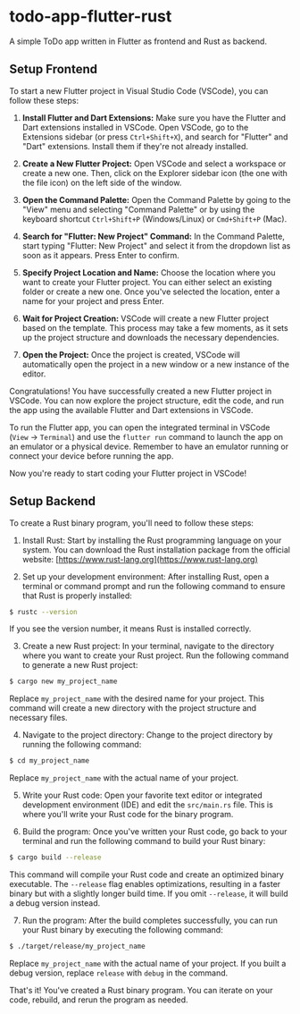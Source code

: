 # todo-app-flutter-rust
A simple ToDo app written in Flutter as frontend and Rust as backend.

## Setup Frontend
To start a new Flutter project in Visual Studio Code (VSCode), you can follow these steps:

1. **Install Flutter and Dart Extensions:** Make sure you have the Flutter and Dart extensions installed in VSCode. Open VSCode, go to the Extensions sidebar (or press `Ctrl+Shift+X`), and search for "Flutter" and "Dart" extensions. Install them if they're not already installed.

2. **Create a New Flutter Project:** Open VSCode and select a workspace or create a new one. Then, click on the Explorer sidebar icon (the one with the file icon) on the left side of the window.

3. **Open the Command Palette:** Open the Command Palette by going to the "View" menu and selecting "Command Palette" or by using the keyboard shortcut `Ctrl+Shift+P` (Windows/Linux) or `Cmd+Shift+P` (Mac).

4. **Search for "Flutter: New Project" Command:** In the Command Palette, start typing "Flutter: New Project" and select it from the dropdown list as soon as it appears. Press Enter to confirm.

5. **Specify Project Location and Name:** Choose the location where you want to create your Flutter project. You can either select an existing folder or create a new one. Once you've selected the location, enter a name for your project and press Enter.

6. **Wait for Project Creation:** VSCode will create a new Flutter project based on the template. This process may take a few moments, as it sets up the project structure and downloads the necessary dependencies.

7. **Open the Project:** Once the project is created, VSCode will automatically open the project in a new window or a new instance of the editor.

Congratulations! You have successfully created a new Flutter project in VSCode. You can now explore the project structure, edit the code, and run the app using the available Flutter and Dart extensions in VSCode.

To run the Flutter app, you can open the integrated terminal in VSCode (`View` -> `Terminal`) and use the `flutter run` command to launch the app on an emulator or a physical device. Remember to have an emulator running or connect your device before running the app.

Now you're ready to start coding your Flutter project in VSCode!


## Setup Backend

To create a Rust binary program, you'll need to follow these steps:

1. Install Rust: Start by installing the Rust programming language on your system. You can download the Rust installation package from the official website: [https://www.rust-lang.org](https://www.rust-lang.org)

2. Set up your development environment: After installing Rust, open a terminal or command prompt and run the following command to ensure that Rust is properly installed:

```bash
$ rustc --version
```

If you see the version number, it means Rust is installed correctly.

3. Create a new Rust project: In your terminal, navigate to the directory where you want to create your Rust project. Run the following command to generate a new Rust project:

```bash
$ cargo new my_project_name
```

Replace `my_project_name` with the desired name for your project. This command will create a new directory with the project structure and necessary files.

4. Navigate to the project directory: Change to the project directory by running the following command:

```bash
$ cd my_project_name
```

Replace `my_project_name` with the actual name of your project.

5. Write your Rust code: Open your favorite text editor or integrated development environment (IDE) and edit the `src/main.rs` file. This is where you'll write your Rust code for the binary program.

6. Build the program: Once you've written your Rust code, go back to your terminal and run the following command to build your Rust binary:

```bash
$ cargo build --release
```

This command will compile your Rust code and create an optimized binary executable. The `--release` flag enables optimizations, resulting in a faster binary but with a slightly longer build time. If you omit `--release`, it will build a debug version instead.

7. Run the program: After the build completes successfully, you can run your Rust binary by executing the following command:

```bash
$ ./target/release/my_project_name
```

Replace `my_project_name` with the actual name of your project. If you built a debug version, replace `release` with `debug` in the command.

That's it! You've created a Rust binary program. You can iterate on your code, rebuild, and rerun the program as needed.


